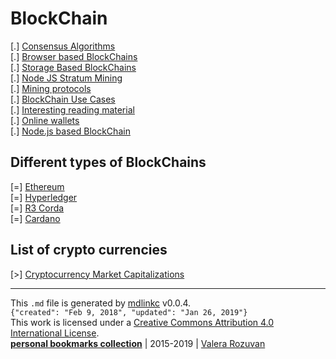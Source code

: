 [//]: # (mdlinkc v0)
# BlockChain

\[.\] [Consensus Algorithms](consensus-algorithms.md)  
\[.\] [Browser based BlockChains](browser-based-blockchain.md)  
\[.\] [Storage Based BlockChains](storage-based-blockchains.md)  
\[.\] [Node JS Stratum Mining](node-js-stratum-mining.md)  
\[.\] [Mining protocols](mining-protocols.md)  
\[.\] [BlockChain Use Cases](blockchain-use-cases)  
\[.\] [Interesting reading material](interesting-reading-material.md)  
\[.\] [Online wallets](online-wallets.md)  
\[.\] [Node.js based BlockChain](node-js-based-blockchain)  

## Different types of BlockChains

\[=\] [Ethereum](ethereum/)  
\[=\] [Hyperledger](hyperledger/)  
\[=\] [R3 Corda](r3-corda/)  
\[=\] [Cardano](cardano/)  

## List of crypto currencies

\[>\] [Cryptocurrency Market Capitalizations](https://coinmarketcap.com/all/views/all/)  

---
This `.md` file is generated by [mdlinkc](https://github.com/valera-rozuvan/bookmarks-md) v0.0.4.  
`{"created": "Feb 9, 2018", "updated": "Jan 26, 2019"}`  
This work is licensed under a [Creative Commons Attribution 4.0 International License](https://creativecommons.org/licenses/by/4.0/).  
**[personal bookmarks collection](https://github.com/valera-rozuvan/bookmarks-md)** | 2015-2019 | [Valera Rozuvan](http://valera.rozuvan.net/)  

